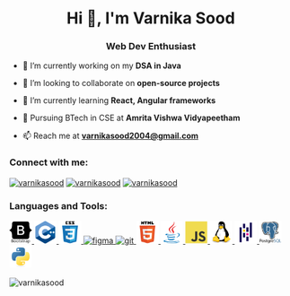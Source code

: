 <h1 align="center">Hi 👋, I'm Varnika Sood</h1>
<h3 align="center">Web Dev Enthusiast</h3>

<!-- holopin -->  

<!--   [![An image of @varnikasood's Holopin badges, which is a link to view their full Holopin profile](https://holopin.me/varnikasood)](https://holopin.io/@varnikasood)  -->

<!-- about --> 

- 🔭 I’m currently working on my **DSA in Java**

- 👯 I’m looking to collaborate on **open-source projects**
  
- 🌱 I’m currently learning **React, Angular frameworks**

- 📝 Pursuing BTech in CSE at **Amrita Vishwa Vidyapeetham**

- 📫 Reach me at **varnikasood2004@gmail.com**

<!-- connections -->  

<h3 align="left">Connect with me:</h3>
<p align="left">
<a href="https://linkedin.com/in/varnikasood" target="blank"><img align="center" src="https://raw.githubusercontent.com/rahuldkjain/github-profile-readme-generator/master/src/images/icons/Social/linked-in-alt.svg" alt="varnikasood" height="30" width="40" /></a>
<a href="https://www.codechef.com/users/varnikasood" target="blank"><img align="center" src="https://cdn.jsdelivr.net/npm/simple-icons@3.1.0/icons/codechef.svg" alt="varnikasood" height="30" width="40" /></a>
<a href="https://www.leetcode.com/varnikasood" target="blank"><img align="center" src="https://raw.githubusercontent.com/rahuldkjain/github-profile-readme-generator/master/src/images/icons/Social/leet-code.svg" alt="varnikasood" height="30" width="40" /></a>
</p>

<!-- languages  -->  

<h3 align="left">Languages and Tools:</h3>
<p align="left"> <a href="https://getbootstrap.com" target="_blank" rel="noreferrer"> <img src="https://raw.githubusercontent.com/devicons/devicon/master/icons/bootstrap/bootstrap-plain-wordmark.svg" alt="bootstrap" width="40" height="40"/> </a> <a href="https://www.w3schools.com/cpp/" target="_blank" rel="noreferrer"> <img src="https://raw.githubusercontent.com/devicons/devicon/master/icons/cplusplus/cplusplus-original.svg" alt="cplusplus" width="40" height="40"/> </a> <a href="https://www.w3schools.com/css/" target="_blank" rel="noreferrer"> <img src="https://raw.githubusercontent.com/devicons/devicon/master/icons/css3/css3-original-wordmark.svg" alt="css3" width="40" height="40"/> </a> <a href="https://www.figma.com/" target="_blank" rel="noreferrer"> <img src="https://www.vectorlogo.zone/logos/figma/figma-icon.svg" alt="figma" width="40" height="40"/> </a> <a href="https://git-scm.com/" target="_blank" rel="noreferrer"> <img src="https://www.vectorlogo.zone/logos/git-scm/git-scm-icon.svg" alt="git" width="40" height="40"/> </a> <a href="https://www.w3.org/html/" target="_blank" rel="noreferrer"> <img src="https://raw.githubusercontent.com/devicons/devicon/master/icons/html5/html5-original-wordmark.svg" alt="html5" width="40" height="40"/> </a> <a href="https://www.java.com" target="_blank" rel="noreferrer"> <img src="https://raw.githubusercontent.com/devicons/devicon/master/icons/java/java-original.svg" alt="java" width="40" height="40"/> </a> <a href="https://developer.mozilla.org/en-US/docs/Web/JavaScript" target="_blank" rel="noreferrer"> <img src="https://raw.githubusercontent.com/devicons/devicon/master/icons/javascript/javascript-original.svg" alt="javascript" width="40" height="40"/> </a> <a href="https://www.linux.org/" target="_blank" rel="noreferrer"> <img src="https://raw.githubusercontent.com/devicons/devicon/master/icons/linux/linux-original.svg" alt="linux" width="40" height="40"/> </a> <a href="https://pandas.pydata.org/" target="_blank" rel="noreferrer"> <img src="https://raw.githubusercontent.com/devicons/devicon/2ae2a900d2f041da66e950e4d48052658d850630/icons/pandas/pandas-original.svg" alt="pandas" width="40" height="40"/> </a> <a href="https://www.postgresql.org" target="_blank" rel="noreferrer"> <img src="https://raw.githubusercontent.com/devicons/devicon/master/icons/postgresql/postgresql-original-wordmark.svg" alt="postgresql" width="40" height="40"/> </a> <a href="https://www.python.org" target="_blank" rel="noreferrer"> <img src="https://raw.githubusercontent.com/devicons/devicon/master/icons/python/python-original.svg" alt="python" width="40" height="40"/> </a> </p>

<!-- stats -->  

<p><img align="center" src="https://github-readme-streak-stats.herokuapp.com/?user=varnikasood&" alt="varnikasood" /></p>
